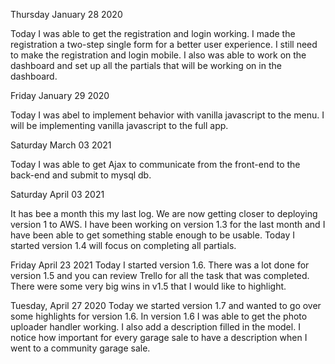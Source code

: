 Thursday January 28 2020

Today I was able to get the registration and login working. I made the registration a two-step single form for a better user experience.  I still need to make the registration and login mobile. I also was able to work on the dashboard and set up all the partials that will be working on in the dashboard. 


Friday January 29 2020 

Today I was abel to implement behavior with vanilla javascript to the menu. I will be implementing vanilla javascript to the full app. 


Saturday March 03 2021

Today I was able to get Ajax to communicate from the front-end to the back-end and submit to mysql db. 

Saturday April 03 2021

It has bee a month this my last log. We are now getting closer to deploying version 1 to AWS. I have been working on version 1.3 for the last month and I have been able to get something stable enough to be usable. Today I started version 1.4 will focus on completing all partials.   

Friday April 23 2021
Today I started version 1.6. There was a lot done for version 1.5 and you can review Trello for all the task that was completed. There were some very big wins in v1.5 that I would like to highlight. 

Tuesday, April 27 2020
Today we started version 1.7 and wanted to go over some highlights for version 1.6. In version 1.6 I was able to get the photo uploader handler working. I also add a description filled in the model. I notice how important for every garage sale to have a description when I went to a community garage sale. 